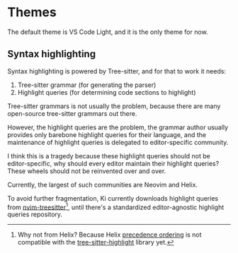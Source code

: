 # Themes

The default theme is VS Code Light, and it is the only theme for now.

## Syntax highlighting

Syntax highlighting is powered by Tree-sitter, and for that to work it needs:

1. Tree-sitter grammar (for generating the parser)
2. Highlight queries (for determining code sections to highlight)

Tree-sitter grammars is not usually the problem, because there are many open-source tree-sitter grammars out there.

However, the highlight queries are the problem, the grammar author usually provides only barebone highlight queries for their language, and the maintenance of highlight queries is delegated to editor-specific community.

I think this is a tragedy because these highlight queries should not be editor-specific, why should every editor maintain their highlight queries? These wheels should not be reinvented over and over.

Currently, the largest of such communities are Neovim and Helix.

To avoid further fragmentation, Ki currently downloads highlight queries from [nvim-treesitter](https://github.com/nvim-treesitter/nvim-treesitter)[^1], until there's a standardized editor-agnostic highlight queries repository.

[^1]: Why not from Helix? Because Helix [precedence ordering](https://github.com/helix-editor/helix/issues/9436) is not compatible with the [tree-sitter-highlight](https://github.com/tree-sitter/tree-sitter/tree/master/highlight) library yet.
